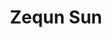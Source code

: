---
# Display name
title: Zequn Sun
tags: [ke, ke_prof]

# Name pronunciation (optional)
name_pronunciation: 

superuser: false
highlight_name: false

# If the homepage is not available, leave the field below empty
# otherwise, provide url like '/authors/alice/' or 'https://www.example.com'
homepage: http://ws.nju.edu.cn/~whu

# Role/position/tagline
role: <a href="https://www.nju.edu.cn">Nanjing University&nbsp;&nbsp;School of Computer Science</a>

# Organizations/Affiliations to display in Biography box
organizations:
  - name: The Knowledge Mining Team
    url: http://ws2.nju.edu.cn/kgwiki/doku.php?id=en:start

# Social network links
# Need to use another icon? Simply download the SVG icon to your `assets/media/icons/` folder.
profiles:
  - icon: at-symbol
    url: 'mailto:jingweix@nju.edu.cn'
    label: E-mail Me
  - icon: custom/dblp
    url: https://dblp.org/pid/186/9718.html
  - icon: brands/google-scholar
    url: https://scholar.google.com/citations?user=ph8SU3EAAAAJ&hl=en
  # - icon: brands/x
  #   url: https://twitter.com/GetResearchDev
  # - icon: brands/instagram
  #   url: https://www.instagram.com/
  # - icon: brands/github
  #   url: https://github.com/gcushen
  # - icon: brands/linkedin
  #   url: https://www.linkedin.com/
  # - icon: academicons/google-scholar
  #   url: https://scholar.google.com/
  # - icon: academicons/orcid
  #   url: https://orcid.org/
---